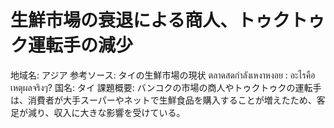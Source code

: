 # 生鮮市場の衰退による商人、トゥクトゥク運転手の減少

地域名: アジア
参考ソース: タイの生鮮市場の現状 ตลาดสดกำลังเหงาหงอย : อะไรคือเหตุผลจริงๆ?
国名: タイ
課題概要: バンコクの市場の商人やトゥクトゥクの運転手は、消費者が大手スーパーやネットで生鮮食品を購入することが増えたため、客足が減り、収入に大きな影響を受けている。